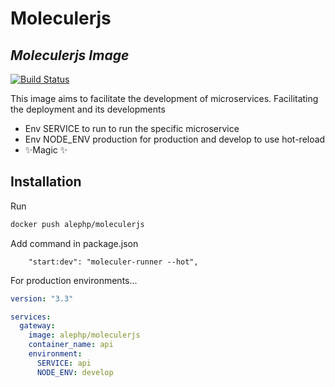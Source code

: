 # Moleculerjs
## _Moleculerjs Image_

[![Build Status](https://travis-ci.com/devalexandre/moleculerjs-docker.svg?branch=master)](https://travis-ci.com/devalexandre/moleculerjs-docker)

This image aims to facilitate the development of microservices.
Facilitating the deployment and its developments


- Env SERVICE to run to run the specific microservice
- Env NODE_ENV  production for production and develop to use hot-reload
- ✨Magic ✨

## Installation

Run
```sh
docker push alephp/moleculerjs

```

Add command in package.json

``` 
    "start:dev": "moleculer-runner --hot",
```
For production environments...

```yml
version: "3.3"

services:
  gateway:
    image: alephp/moleculerjs
    container_name: api
    environment:
      SERVICE: api
      NODE_ENV: develop

```
